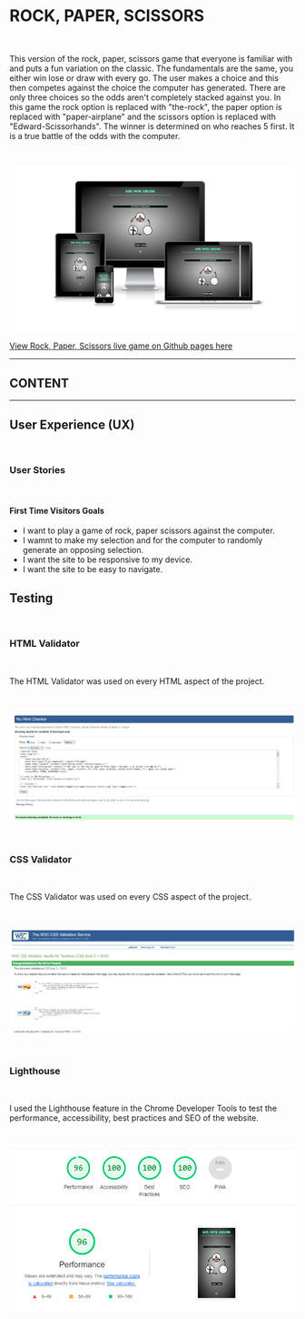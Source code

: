 # ROCK, PAPER, SCISSORS

<br/>

This version of the rock, paper, scissors game that everyone is familiar with and puts a fun variation on the classic. The fundamentals are the same, you either win lose or draw with every go. The user makes a choice and this then competes against the choice the computer has generated. There are only three choices so the odds aren't completely stacked against you. In this game the rock option is replaced with "the-rock", the paper option is replaced with "paper-airplane" and the scissors option is replaced with "Edward-Scissorhands". The winner is determined on who reaches 5 first. It is a true battle of the odds with the computer.

 <br/> 

![ROCK, PAPER, SCISSORS Game on vaious devices](assets/images/readme-images/amiresponsive-rock-paper-scissors-image.png)

[View Rock, Paper, Scissors live game on Github pages here](https://jayodonoghue.github.io/ROCK-PAPER-SCISSORS-PP2/)

---

## CONTENT


---

## User Experience (UX)  

 <br/>

### User Stories

<br/>

#### First Time Visitors Goals

* I want to play a game of rock, paper scissors against the computer.
* I wamnt to make my selection and for the computer to randomly generate an opposing selection.
* I want the site to be responsive to my device.
* I want the site to be easy to navigate.






## Testing

<br/>

### HTML Validator

<br/>

The HTML Validator was used on every HTML aspect of the project.

<br/>

![HTML Validator Report](assets/images/readme-images/html-validator-image.png)

<br/>

### CSS Validator

<br/>

The CSS Validator was used on every CSS aspect of the project.

<br/>

![CSS Validator Report](assets/images/readme-images/css-validator-image.png)

<br/>

### Lighthouse

<br/>

I used the Lighthouse feature in the Chrome Developer Tools to test the performance, accessibility, best practices and SEO of the website.

<br/>

![Lighthouse Results](assets/images/readme-images/lighthouse-results-desktop-image.png)

<br/>